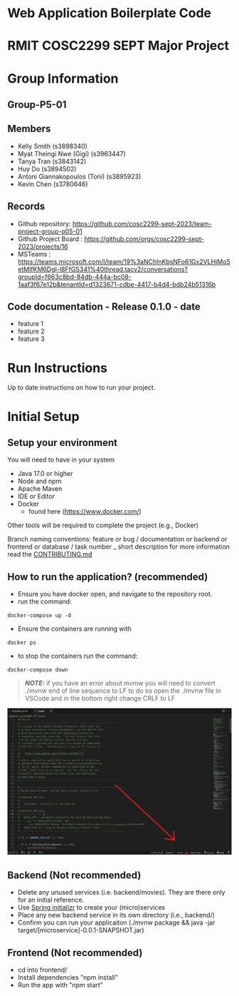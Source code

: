 # Web Application Boilerplate Code


# RMIT COSC2299 SEPT Major Project

# Group Information

## Group-P5-01

## Members
* Kelly Smith (s3898340)
* Myat Theingi Nwe (Gigi) (s3963447)
* Tanya Tran (s3843142)
* Huy Do (s3894502)
* Antoni Giannakopoulos (Toni) (s3895923)
* Kevin Chen (s3780646)

## Records

* Github repository: https://github.com/cosc2299-sept-2023/team-project-group-p05-01
* Github Project Board : https://github.com/orgs/cosc2299-sept-2023/projects/16
* MSTeams : https://teams.microsoft.com/l/team/19%3aNChlnKbsNFo61Gx2VLHjMo5etMlfKM6DgI-l8FfGS341%40thread.tacv2/conversations?groupId=f663c8bd-84db-444a-bc08-1aaf3f67e12b&tenantId=d1323671-cdbe-4417-b4d4-bdb24b51316b 

	
## Code documentation - Release 0.1.0 - date
* feature 1
* feature 2
* feature 3
  

# Run Instructions

Up to date instructions on how to run your project.


# Initial Setup

## Setup your environment 
You will need to have in your system

- Java 17.0 or higher
- Node and npm
- Apache Maven
- IDE or Editor
- Docker 
    - found here (https://www.docker.com/)

Other tools will be required to complete the project (e.g., Docker)

Branch naming conventions: feature or bug / documentation or backend or frontend or database / task number _ short description
for more information read the [CONTRIBUTING.md](CONTRIBUTING.md)

## How to run the application? (recommended)
- Ensure you have docker open, and navigate to the repository root.
- run the command:
```
docker-compose up -d
```
- Ensure the containers are running with 
```
docker ps
```
- to stop the containers run the command:
```
docker-compose down
```

> **_NOTE:_** if you have an error about mvmw you will need to convert ./mvnw end of line sequence to LF
to do so open the ./mvnw file in VSCode and in the bottom right change CRLF to LF

![convert CRLF to LF](LineEnd.png)

## Backend (Not recommended)

- Delete any unused services (i.e. backend/movies). They are there only for an initial reference.
- Use [Spring initializr](https://start.spring.io/) to create your (micro)services
- Place any new backend service in its own directory (i.e., backend/<service-name>)
- Confirm you can run your applicaiton (./mvnw package && java -jar target/[microservice]-0.0.1-SNAPSHOT.jar)

## Frontend (Not recommended)
- cd into frontend/
- Install dependencies "npm install"
- Run the app with "npm start"

